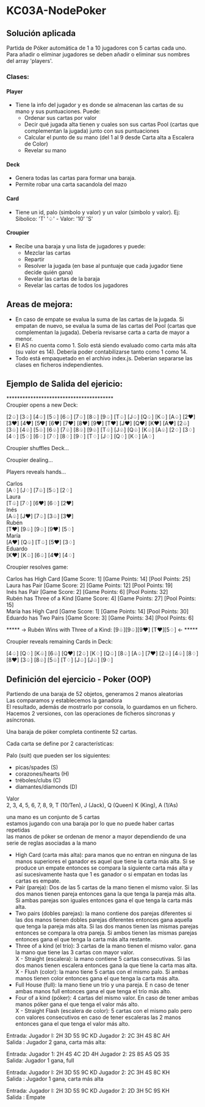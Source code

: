 # KC03A-NodePoker     
  
## Solución aplicada  
  
  Partida de Póker automática de 1 a 10 jugadores con 5 cartas cada uno.  
  Para añadir o eliminar jugadores se deben añadir o eliminar sus nombres del array 'players'.  
  
### Clases:  
#### Player  
  - Tiene la info del jugador y es donde se almacenan las cartas de su mano y sus puntuaciones. Puede:  
    - Ordenar sus cartas por valor  
    - Decir qué jugada alta tienen y cuales son sus cartas Pool (cartas que complementan la jugada) junto con sus puntuaciones      
    - Calcular el punto de su mano (del 1 al 9 desde Carta alta a Escalera de Color)  
    - Revelar su mano     
  
#### Deck  
  - Genera todas las cartas para formar una baraja.  
  - Permite robar una carta sacandola del mazo  
  
#### Card  
  - Tiene un id, palo (simbolo y valor) y un valor (simbolo y valor). Ej: Sibolico: 'T' '♤' - Valor: '10' 'S'    
  
#### Croupier  
  - Recibe una baraja y una lista de jugadores y puede:  
    - Mezclar las cartas  
    - Repartir  
    - Resolver la jugada (en base al puntuaje que cada jugador tiene decide quién gana)  
    - Revelar las cartas de la baraja  
    - Revelar las cartas de todos los jugadores  
  
## Areas de mejora:  
  - En caso de empate se evalua la suma de las cartas de la jugada. Si empatan de nuevo, se evalua la suma de las cartas del Pool (cartas que complementan la jugada). Debería revisarse carta a carta de mayor a menor.  
  - El AS no cuenta como 1. Solo está siendo evaluado como carta más alta (su valor es 14). Debería poder contabilizarse tanto como 1 como 14.  
  - Todo está empaquetado en el archivo index.js. Deberían separarse las clases en ficheros independientes.

## Ejemplo de Salida del ejericio:  
  
\*\*\*\*\*\*\*\*\*\*\*\*\*\*\*\*\*\*\*\*\*\*\*\*\*\*\*\*\*\*\*\*\*\*\*\*\*\*\*\*  
Croupier opens a new Deck:  
  
 \[2♤\] \[3♤\] \[4♤\] \[5♤\] \[6♤\] \[7♤\] \[8♤\] \[9♤\] \[T♤\] \[J♤\] \[Q♤\] \[K♤\] \[A♤\] \[2♥\] \[3♥\] \[4♥\] \[5♥\] \[6♥\] \[7♥\] \[8♥\] \[9♥\] \[T♥\] \[J♥\] \[Q♥\] \[K♥\] \[A♥\] \[2♧\] \[3♧\] \[4♧\] \[5♧\] \[6♧\] \[7♧\] \[8♧\] \[9♧\] \[T♧\] \[J♧\] \[Q♧\] \[K♧\] \[A♧\] \[2♢\] \[3♢\] \[4♢\] \[5♢\] \[6♢\] \[7♢\] \[8♢\] \[9♢\] \[T♢\] \[J♢\] \[Q♢\] \[K♢\] \[A♢\]  
  
Croupier shuffles Deck...  
  
  
Croupier dealing...  
  
  
Players reveals hands...  
  
Carlos  
 \[A♢\] \[J♢\] \[7♧\] \[5♤\] \[2♢\]  
Laura  
 \[T♧\] \[7♢\] \[6♥\] \[6♢\] \[2♥\]  
Inés  
 \[A♧\] \[J♥\] \[7♤\] \[3♧\] \[3♥\]  
Rubén  
 \[T♥\] \[9♧\] \[9♤\] \[9♥\] \[5♢\]  
María  
 \[A♥\] \[Q♧\] \[T♤\] \[5♥\] \[3♢\]  
Eduardo  
 \[K♥\] \[K♤\] \[6♤\] \[4♥\] \[4♢\]  
  
Croupier resolves game:  
  
Carlos has High Card \[Game Score: 1\] \[Game Points: 14\] \[Pool Points: 25\]  
Laura has Pair \[Game Score: 2\] \[Game Points: 12\] \[Pool Points: 19\]  
Inés has Pair \[Game Score: 2\] \[Game Points: 6\] \[Pool Points: 32\]  
Rubén has Three of a Kind \[Game Score: 4\] \[Game Points: 27\] \[Pool Points: 15\]  
María has High Card \[Game Score: 1\] \[Game Points: 14\] \[Pool Points: 30\]  
Eduardo has Two Pairs \[Game Score: 3\] \[Game Points: 34\] \[Pool Points: 6\]  
  
  
 \*\*\*\*\* -> Rubén Wins with Three of a Kind: \[9♧\]\[9♤\]\[9♥\] \[T♥\]\[5♢\] <- \*\*\*\*\*  
  
  
Croupier reveals remaining Cards in Deck:  
  
 \[4♤\] \[Q♢\] \[K♧\] \[6♧\] \[Q♥\] \[2♤\] \[K♢\] \[Q♤\] \[8♤\] \[A♤\] \[7♥\] \[2♧\] \[4♧\] \[8♢\] \[8♥\] \[3♤\] \[8♧\] \[5♧\] \[T♢\] \[J♤\] \[J♧\] \[9♢\]  
  
## Definición del ejercicio - Poker (OOP)  
  
Partiendo de una baraja de 52 objetos, generamos 2 manos aleatorias  
Las comparamos y establecemos la ganadora  
El resultado, además de mostrarlo por consola, lo guardamos en un fichero.  
Hacemos 2 versiones, con las operaciones de ficheros síncronas y asíncronas.  
  
Una baraja de póker completa continente 52 cartas.  
  
Cada carta se define por 2 características:  
  
Palo (suit) que pueden ser los siguientes:  
  
- picas/spades (S)  
- corazones/hearts (H)  
- tréboles/clubs (C)  
- diamantes/diamonds (D)  
  
Valor  
2, 3, 4, 5, 6, 7, 8, 9, T (10/Ten), J (Jack), Q (Queen) K (King), A (1/As)   
  
una mano es un conjunto de 5 cartas  
estamos jugando con una baraja por lo que no puede haber cartas repetidas   
las manos de póker se ordenan de menor a mayor dependiendo de una serie de reglas asociadas a la mano  
  
- High Card (carta más alta): para manos que no entran en ninguna de las manos superiores el ganador es aquel que tiene la carta más alta. Si se produce un empate entonces se compara la siguiente carta más alta y así sucesivamente hasta que 1 es ganador o si empatan en todas las cartas es empate.  
- Pair (pareja): Dos de las 5 cartas de la mano tienen el mismo valor. Si las dos manos tienen pareja entonces gana la que tenga la pareja más alta. Si ambas parejas son iguales entonces gana el que tenga la carta más alta.  
- Two pairs (dobles parejas):  la mano contiene dos parejas diferentes si las dos manos tienen dobles parejas diferentes entonces gana aquella que tenga la pareja más alta. Si las dos manos tienen las mismas parejas entonces se compara la otra pareja. Si ambos tienen las mismas parejas entonces gana el que tenga la carta más alta restante.  
- Three of a kind (el trío): 3 cartas de la mano tienen el mismo valor. gana la mano que tiene las 3 cartas con mayor valor.  
X - Straight (escalera): la mano contiene 5 cartas consecutivas. Si las dos manos tienen escalera entonces gana la que tiene la carta mas alta.  
X - Flush (color): la mano tiene 5 cartas con el mismo palo. Si ambas manos tienen color entonces gana el que tenga la carta más alta.  
- Full House (full): la mano tiene un trío y una pareja. E n caso de tener ambas manos full entonces gana el que tenga el trío más alto.  
- Four of a kind (póker): 4 cartas del mismo valor. En caso de tener ambas manos póker gana el que tenga el valor más alto.  
X - Straight Flash (escalera de color): 5 cartas con el mismo palo pero con valores consecutivos en caso de tener escaleras las 2 manos entonces gana el que tenga el valor más alto.  
  
Entrada: Jugador I: 2H 3D 5S 9C KD Jugador 2: 2C 3H 4S 8C AH  
Salida : Jugador 2 gana, carta más alta:  
  
Entrada: Jugador 1: 2H 4S 4C 2D 4H Jugador 2: 2S 8S AS QS 3S  
Salida: Jugador 1 gana, full  
  
Entrada: Jugador I: 2H 3D 5S 9C KD Jugador 2: 2C 3H 4S 8C KH  
Salida : Jugador 1 gana, carta más alta  
  
Entrada: Jugador I: 2H 3D 5S 9C KD Jugador 2: 2D 3H 5C 9S KH  
Salida : Empate  
  
